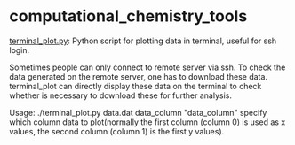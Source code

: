 # computational_chemistry_tools
[terminal_plot.py](https://github.com/baifan-wang/computational_chemistry_tools/blob/master/terminal_plot.py): Python script for plotting data in terminal, useful for ssh login. 

Sometimes people can only connect to remote server via ssh. To check the data generated on the remote server, one has to download these data. terminal_plot can directly display these data on the terminal to check whether is necessary to download these for further analysis.

Usage: ./terminal_plot.py data.dat data_column 
"data_column" specify which column data to plot(normally the first column (column 0) is used as x values, the second column (column 1) is the first y values).
